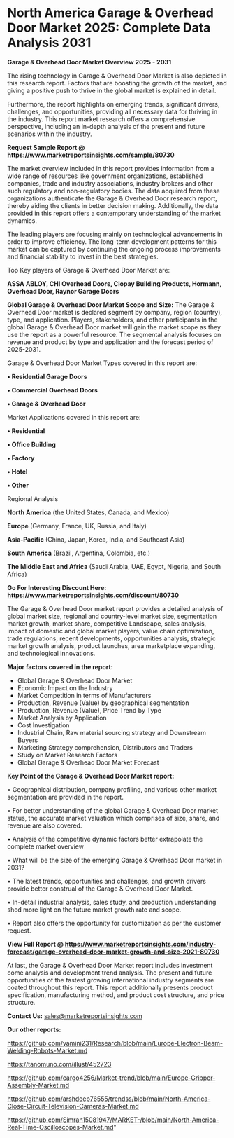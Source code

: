 # North America Garage & Overhead Door Market 2025: Complete Data Analysis 2031

<Strong> Garage & Overhead Door Market Overview 2025 - 2031</strong>

The rising technology in Garage & Overhead Door Market is also depicted in this research report. Factors that are boosting the growth of the market, and giving a positive push to thrive in the global market is explained in detail.

Furthermore, the report highlights on emerging trends, significant drivers, challenges, and opportunities, providing all necessary data for thriving in the industry. This report market research offers a comprehensive perspective, including an in-depth analysis of the present and future scenarios within the industry.

<strong>Request Sample Report @ <a href=https://www.marketreportsinsights.com/sample/80730>https://www.marketreportsinsights.com/sample/80730</a></strong>

The market overview included in this report provides information from a wide range of resources like government organizations, established companies, trade and industry associations, industry brokers and other such regulatory and non-regulatory bodies. The data acquired from these organizations authenticate the Garage & Overhead Door research report, thereby aiding the clients in better decision making. Additionally, the data provided in this report offers a contemporary understanding of the market dynamics.

The leading players are focusing mainly on technological advancements in order to improve efficiency. The long-term development patterns for this market can be captured by continuing the ongoing process improvements and financial stability to invest in the best strategies.

Top Key players of Garage & Overhead Door Market are:

<strong>ASSA ABLOY, CHI Overhead Doors, Clopay Building Products, Hormann, Overhead Door, Raynor Garage Doors</strong>

<strong><b>Global Garage & Overhead Door Market Scope and Size:</b></strong>
The Garage & Overhead Door market is declared segment by company, region (country), type, and application. Players, stakeholders, and other participants in the global Garage & Overhead Door market will gain the market scope as they use the report as a powerful resource. The segmental analysis focuses on revenue and product by type and application and the forecast period of 2025-2031.

Garage & Overhead Door Market Types covered in this report are:

<strong>• Residential Garage Doors

• Commercial Overhead Doors

• Garage & Overhead Door</strong>

Market Applications covered in this report are:

<strong>• Residential

• Office Building

• Factory

• Hotel

• Other</strong> 

Regional Analysis

<strong>North America</strong> (the United States, Canada, and Mexico)

<strong>Europe</strong> (Germany, France, UK, Russia, and Italy)

<strong>Asia-Pacific</strong> (China, Japan, Korea, India, and Southeast Asia)

<strong>South America</strong> (Brazil, Argentina, Colombia, etc.)

<strong>The Middle East and Africa</strong> (Saudi Arabia, UAE, Egypt, Nigeria, and South Africa)

<strong>Go For Interesting Discount Here: <a href=https://www.marketreportsinsights.com/discount/80730>https://www.marketreportsinsights.com/discount/80730</a></strong>

The Garage & Overhead Door market report provides a detailed analysis of global market size, regional and country-level market size, segmentation market growth, market share, competitive Landscape, sales analysis, impact of domestic and global market players, value chain optimization, trade regulations, recent developments, opportunities analysis, strategic market growth analysis, product launches, area marketplace expanding, and technological innovations.

<strong><b>Major factors covered in the report:</b></strong>
<ul>
  <li>Global Garage & Overhead Door Market </li>
  <li>Economic Impact on the Industry</li>
  <li>Market Competition in terms of Manufacturers</li>
  <li>Production, Revenue (Value) by geographical segmentation</li>
  <li>Production, Revenue (Value), Price Trend by Type</li>
  <li>Market Analysis by Application</li>
  <li>Cost Investigation</li>
  <li>Industrial Chain, Raw material sourcing strategy and Downstream Buyers</li>
  <li>Marketing Strategy comprehension, Distributors and Traders</li>
  <li>Study on Market Research Factors</li>
  <li>Global Garage & Overhead Door Market Forecast</li>
</ul>

<strong><b>Key Point of the Garage & Overhead Door Market report:</b></strong>

• Geographical distribution, company profiling, and various other market segmentation are provided in the report.

• For better understanding of the global Garage & Overhead Door market status, the accurate market valuation which comprises of size, share, and revenue are also covered.

• Analysis of the competitive dynamic factors better extrapolate the complete market overview

• What will be the size of the emerging Garage & Overhead Door market in 2031?

• The latest trends, opportunities and challenges, and growth drivers provide better construal of the Garage & Overhead Door Market.

• In-detail industrial analysis, sales study, and production understanding shed more light on the future market growth rate and scope.

• Report also offers the opportunity for customization as per the customer request.

<strong><b>View Full Report @ <a href=https://www.marketreportsinsights.com/industry-forecast/garage-overhead-door-market-growth-and-size-2021-80730>https://www.marketreportsinsights.com/industry-forecast/garage-overhead-door-market-growth-and-size-2021-80730</a></b></strong>


At last, the Garage & Overhead Door Market report includes investment come analysis and development trend analysis. The present and future opportunities of the fastest growing international industry segments are coated throughout this report. This report additionally presents product specification, manufacturing method, and product cost structure, and price structure.

<strong>Contact Us:</strong>
sales@marketreportsinsights.com

<strong>Our other reports:</strong>

<a href=https://github.com/yamini231/Research/blob/main/Europe-Electron-Beam-Welding-Robots-Market.md>https://github.com/yamini231/Research/blob/main/Europe-Electron-Beam-Welding-Robots-Market.md</a>

<a href=https://tanomuno.com/illust/452723>https://tanomuno.com/illust/452723</a>

<a href=https://github.com/cargo4256/Market-trend/blob/main/Europe-Gripper-Assembly-Market.md>https://github.com/cargo4256/Market-trend/blob/main/Europe-Gripper-Assembly-Market.md</a>

<a href=https://github.com/arshdeep76555/trendss/blob/main/North-America-Close-Circuit-Television-Cameras-Market.md>https://github.com/arshdeep76555/trendss/blob/main/North-America-Close-Circuit-Television-Cameras-Market.md</a>

<a href=https://github.com/Simran15081947/MARKET-/blob/main/North-America-Real-Time-Oscilloscopes-Market.md>https://github.com/Simran15081947/MARKET-/blob/main/North-America-Real-Time-Oscilloscopes-Market.md</a>"
